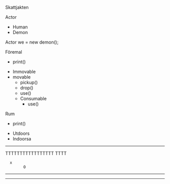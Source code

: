 Skattjakten


Actor
- Human
- Demon

Actor we = new demon();

Föremal
+ print()
- Immovable
- movable
  + pickup()
  + drop()
  + use()
  - Consumable
    + use() 


Rum
  + print()
  - Utdoors
  - Indoorsa



--------------------
TTTTTTTTTTTTTTTTT
          TTTT

      x
            O

-------------------

------------------
    
   

